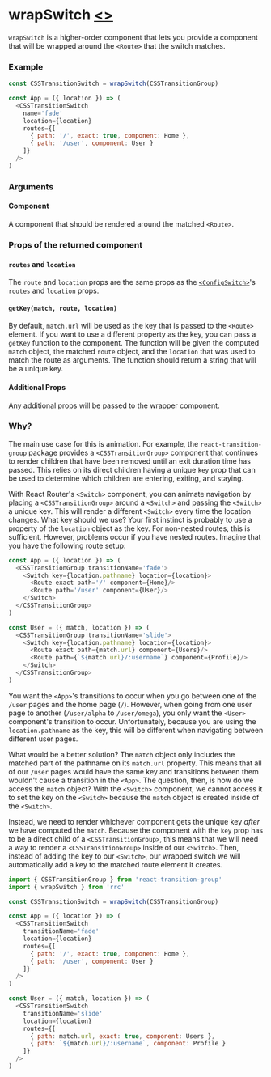 # wrapSwitch [\<\>](https://github.com/pshrmn/rrc/blob/master/src/wrapSwitch.js#L5 "Source code")

`wrapSwitch` is a higher-order component that lets you provide a component that will be wrapped around the `<Route>` that the switch matches.

### Example

```js
const CSSTransitionSwitch = wrapSwitch(CSSTransitionGroup)

const App = ({ location }) => (
  <CSSTransitionSwitch
    name='fade'
    location={location}
    routes={[
      { path: '/', exact: true, component: Home },
      { path: '/user', component: User }
    ]}
  />
)
```

### Arguments

#### Component

A component that should be rendered around the matched `<Route>`.

### Props of the returned component

#### `routes` and `location`

The `route` and `location` props are the same props as the [`<ConfigSwitch>`](ConfigSwitch.md)'s `routes` and `location` props.

#### `getKey(match, route, location)`

By default, `match.url` will be used as the key that is passed to the `<Route>` element. If you want to use a different property as the key, you can pass a `getKey` function to the component. The function will be given the computed `match` object, the matched `route` object, and the `location` that was used to match the route as arguments. The function should return a string that will be a unique key.

#### Additional Props

Any additional props will be passed to the wrapper component.

### Why?

The main use case for this is animation. For example, the `react-transition-group` package provides a `<CSSTransitionGroup>` component that continues to render children that have been removed until an exit duration time has passed. This relies on its direct children having a unique `key` prop that can be used to determine which children are entering, exiting, and staying.

With React Router's `<Switch>` component, you can animate navigation by placing a `<CSSTransitionGroup>` around a `<Switch>` and passing the `<Switch>` a unique key. This will render a different `<Switch>` every time the location changes. What key should we use? Your first instinct is probably to use a property of the `location` object as the key. For non-nested routes, this is sufficient. However, problems occur if you have nested routes. Imagine that you have the following route setup:

```js
const App = ({ location }) => (
  <CSSTransitionGroup transitionName='fade'>
    <Switch key={location.pathname} location={location}>
      <Route exact path='/' component={Home}/>
      <Route path='/user' component={User}/>
    </Switch>
  </CSSTransitionGroup>
)

const User = ({ match, location }) => (
  <CSSTransitionGroup transitionName='slide'>
    <Switch key={location.pathname} location={location}>
      <Route exact path={match.url} component={Users}/>
      <Route path={`${match.url}/:username`} component={Profile}/>
    </Switch>
  </CSSTransitionGroup>
)
```

You want the `<App>`'s transitions to occur when you go between one of the `/user` pages and the home page (`/`). However, when going from one user page to another (`/user/alpha` to `/user/omega`), you only want the `<User>` component's transition to occur. Unfortunately, because you are using the `location.pathname` as the key, this will be different when navigating between different user pages.

What would be a better solution? The `match` object only includes the matched part of the pathname on its `match.url` property. This means that all of our `/user` pages would have the same key and transitions between them wouldn't cause a transition in the `<App>`. The question, then, is how do we access the `match` object? With the `<Switch>` component, we cannot access it to set the key on the `<Switch>` because the `match` object is created inside of the `<Switch>`.

Instead, we need to render whichever component gets the unique key _after_ we have computed the `match`. Because the component with the `key` prop has to be a direct child of a `<CSSTransitionGroup>`, this means that we will need a way to render a `<CSSTransitionGroup>` inside of our `<Switch>`. Then, instead of adding the key to our `<Switch>`, our wrapped switch we will automatically add a key to the matched route element it creates.

```js
import { CSSTransitionGroup } from 'react-transition-group'
import { wrapSwitch } from 'rrc'

const CSSTransitionSwitch = wrapSwitch(CSSTransitionGroup)

const App = ({ location }) => (
  <CSSTransitionSwitch
    transitionName='fade'
    location={location}
    routes={[
      { path: '/', exact: true, component: Home },
      { path: '/user', component: User }
    ]}
  />
)

const User = ({ match, location }) => (
  <CSSTransitionSwitch
    transitionName='slide'
    location={location}
    routes={[
      { path: match.url, exact: true, component: Users },
      { path: `${match.url}/:username`, component: Profile }
    ]}
  />
)
```
